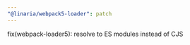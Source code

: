 ```yaml
---
"@linaria/webpack5-loader": patch
---
```


fix(webpack-loader5): resolve to ES modules instead of CJS
